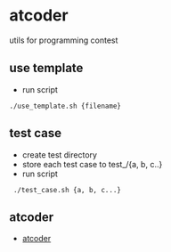 # atcoder
utils for programming contest

## use template
 - run script
 ```
./use_template.sh {filename} 
 ```

## test case
 - create test directory
 - store each test case to test\_/{a, b, c..}
 - run script
 ```
  ./test_case.sh {a, b, c...}
 ```

## atcoder
 - [atcoder](atcoder/)
